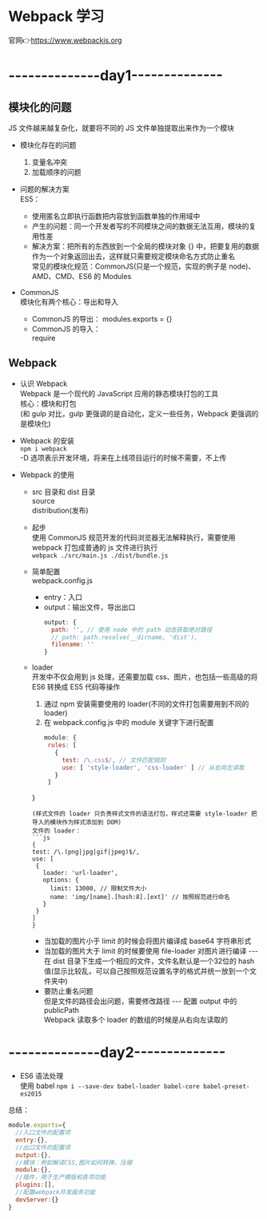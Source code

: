 # Webpack 学习  
官网👉https://www.webpackjs.org  

<h1>--------------day1--------------</h1>

## 模块化的问题  
  JS 文件越来越复杂化，就要将不同的 JS 文件单独提取出来作为一个模块  
  - 模块化存在的问题  
    1. 变量名冲突  
    2. 加载顺序的问题  

  - 问题的解决方案  
    ES5： 
      + 使用匿名立即执行函数把内容放到函数单独的作用域中  
      + 产生的问题：同一个开发者写的不同模块之间的数据无法互用，模块的复用性差  
      + 解决方案：把所有的东西放到一个全局的模块对象 {} 中，把要复用的数据作为一个对象返回出去，这样就只需要规定模块命名方式防止重名  
    常见的模块化规范：CommonJS(只是一个规范，实现的例子是 node)、AMD、CMD、ES6 的 Modules  

  - CommonJS  
    模块化有两个核心：导出和导入  
    + CommonJS 的导出： 
      modules.exports = {}  
    + CommonJS 的导入：  
      require  

## Webpack  

- 认识 Webpack  
  Webpack 是一个现代的 JavaScript 应用的静态模块打包的工具  
  核心：模块和打包  
  (和 gulp 对比，gulp 更强调的是自动化，定义一些任务，Webpack 更强调的是模块化)  

- Webpack 的安装  
  `npm i webpack`  
  -D 选项表示开发环境，将来在上线项目运行的时候不需要，不上传  

- Webpack 的使用  
  + src 目录和 dist 目录  
    source  
    distribution(发布)  
    
  + 起步  
    使用 CommonJS 规范开发的代码浏览器无法解释执行，需要使用 webpack 打包成普通的 js 文件进行执行  
    `webpack ./src/main.js ./dist/bundle.js`  
  + 简单配置  
    webpack.config.js  
    + entry：入口  
    + output：输出文件，导出出口  
      ```js
      output: {
        path: '', // 使用 node 中的 path 动态获取绝对路径
        // path: path.resolve(__dirname, 'dist'),
        filename: ''  
      }
      ```
  + loader  
    开发中不仅会用到 js 处理，还需要加载 css、图片，也包括一些高级的将 ES6 转换成 ES5 代码等操作  
    1. 通过 npm 安装需要使用的 loader(不同的文件打包需要用到不同的 loader)  
    2. 在 webpack.config.js 中的 module 关键字下进行配置  
       ```js
       module: {
        rules: [
          {
            test: /\.css$/, // 文件匹配规则
            use: [ 'style-loader', 'css-loader' ] // 从右向左读取
          }
        ]
      }
       ```
    (样式文件的 loader 只负责样式文件的语法打包，样式还需要 style-loader 把导入的模块作为样式添加到 DOM)  
    文件的 loader：
    ```js
    {
      test: /\.(png|jpg|gif|jpeg)$/,
      use: [
        {
          loader: 'url-loader',
          options: {
            limit: 13000, // 限制文件大小
            name: 'img/[name].[hash:8].[ext]' // 按照规范进行命名
          }
        }
      ]
    }
    ```
    * 当加载的图片小于 limit 的时候会将图片编译成 base64 字符串形式  
    * 当加载的图片大于 limit 的时候要使用 file-loader 对图片进行编译 --- 在 dist 目录下生成一个相应的文件，文件名默认是一个32位的 hash 值(显示比较乱，可以自己按照规范设置名字的格式并统一放到一个文件夹中)  
    * 要防止重名问题  
      但是文件的路径会出问题，需要修改路径 --- 配置 output 中的 publicPath  
    Webpack 读取多个 loader 的数组的时候是从右向左读取的  

<h1>--------------day2--------------</h1>

- ES6 语法处理  
  使用 babel `npm i --save-dev babel-loader babel-core babel-preset-es2015`
  




总结：  
```js
module.exports={
  //入口文件的配置项
  entry:{},
  //出口文件的配置项
  output:{},
  //模块：例如解读CSS,图片如何转换，压缩
  module:{},
  //插件，用于生产模版和各项功能
  plugins:[],
  //配置webpack开发服务功能
  devServer:{}
}
```